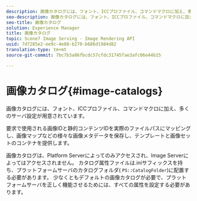 ```yaml
---
description: 画像カタログには、フォント、ICCプロファイル、コマンドマクロに加え、多くのサーバ設定が用意されています。
seo-description: 画像カタログには、フォント、ICCプロファイル、コマンドマクロに加え、多くのサーバ設定が用意されています。
seo-title: 画像カタログ
solution: Experience Manager
title: 画像カタログ
topic: Scene7 Image Serving - Image Rendering API
uuid: 7d7285e2-ee9c-4e88-b270-b686d1984d82
translation-type: tm+mt
source-git-commit: 7bc7b3a86fbcdc57cfdc31745fae3afc06e44b15

---
```



# 画像カタログ{#image-catalogs}

画像カタログには、フォント、ICCプロファイル、コマンドマクロに加え、多くのサーバ設定が用意されています。

要求で使用される画像IDと静的コンテンツIDを実際のファイルパスにマッピングし、画像マップなどの様々な画像メタデータを保存し、テンプレートと画像セットのコンテナを提供します。

画像カタログは、Platform Serverによってのみアクセスされ、Image Serverによってはアクセスされません。 カタログ属性ファイルは.iniサフィックスを持ち、プラットフォームサーバのカタログフォルダ( `PS::CatalogFolder`)に配置する必要があります。 少なくともデフォルトの画像カタログが必要で、プラットフォームサーバを正しく機能させるためには、すべての属性を設定する必要があります。

